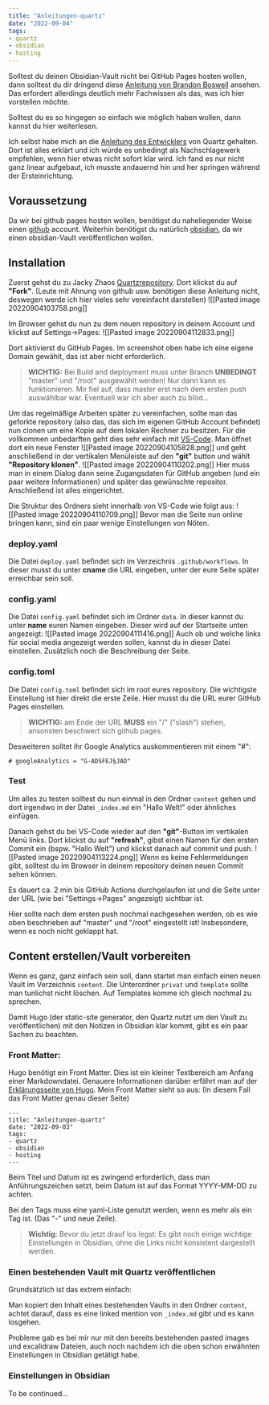 ```yaml
---
title: "Anleitungen-quartz"
date: "2022-09-04"
tags:
- quartz
- obsidian
- hosting
---
```


Solltest du deinen Obsidian-Vault nicht bei GitHub Pages hosten wollen, dann solltest du dir dringend diese [Anleitung von Brandon Boswell](https://brandonkboswell.com/blog/Publishing-your-Obsidian-Vault-Online-with-Quartz/) ansehen. Das erfordert allerdings deutlich mehr Fachwissen als das, was ich hier vorstellen möchte.

Solltest du es so hingegen so einfach wie möglich haben wollen, dann kannst du hier weiterlesen. 

Ich selbst habe mich an die [Anleitung des Entwicklers](https://quartz.jzhao.xyz/) von Quartz gehalten. Dort ist alles erklärt und ich würde es unbedingt als Nachschlagewerk empfehlen, wenn hier etwas nicht sofort klar wird. Ich fand es nur nicht ganz linear aufgebaut, ich musste andauernd hin und her springen während der Ersteinrichtung.

## Voraussetzung
Da wir bei github pages hosten wollen, benötigst du naheliegender Weise einen [github](https://github.com) account. Weiterhin benötigst du natürlich [obsidian](https://obsidian.md), da wir einen obsidian-Vault veröffentlichen wollen.


## Installation
Zuerst gehst du zu Jacky Zhaos [Quartzrepository](https://github.com/jackyzha0/quartz). Dort klickst du auf **"Fork"**. (Leute mit Ahnung von github usw. benötigen diese Anleitung nicht, deswegen werde ich hier vieles sehr vereinfacht darstellen)
![[Pasted image 20220904103758.png]]

Im Browser gehst du nun zu dem neuen repository in deinem Account und klickst auf Settings->Pages:
![[Pasted image 20220904112833.png]]

Dort aktivierst du GitHub Pages. Im screenshot oben habe ich eine eigene Domain gewählt, das ist aber nicht erforderlich.

> **WICHTIG:**
> Bei Build and deployment muss unter Branch **UNBEDINGT** "master" und "/root" ausgewählt werden! Nur dann kann es funktionieren.
> Mir fiel auf, dass master erst nach dem ersten push auswählbar war. Eventuell war ich aber auch zu blöd...

Um das regelmäßige Arbeiten später zu vereinfachen, sollte man das geforkte repository (also das, das sich im eigenen GitHub Account befindet) nun clonen um eine Kopie auf dem lokalen Rechner zu besitzen. Für die vollkommen unbedarften geht dies sehr einfach mit [VS-Code](https://code.visualstudio.com/). Man öffnet dort ein neue Fenster
![[Pasted image 20220904105828.png]]
und geht anschließend in der vertikalen Menüleiste auf den **"git"** button und wählt **"Repository klonen"**.
![[Pasted image 20220904110202.png]]
Hier muss man in einem Dialog dann seine Zugangsdaten für GitHub angeben (und ein paar weitere Informationen) und später das gewünschte repositor. Anschließend ist alles eingerichtet.

Die Struktur des Ordners sieht innerhalb von VS-Code wie folgt aus:
![[Pasted image 20220904110709.png]]
Bevor man die Seite nun online bringen kann, sind ein paar wenige Einstellungen von Nöten.

### deploy.yaml
Die Datei `deploy.yaml` befindet sich im Verzeichnis `.github/workflows`. In dieser musst du unter **cname** die URL eingeben, unter der eure Seite später erreichbar sein soll.

### config.yaml
Die Datei `config.yaml` befindet sich im Ordner `data`.
In dieser kannst du unter **name** euren Namen eingeben. Dieser wird auf der Startseite unten angezeigt:
![[Pasted image 20220904111416.png]]
Auch ob und welche links für social media angezeigt werden sollen, kannst du in dieser Datei einstellen. Zusätzlich noch die Beschreibung der Seite.

### config.toml
Die Datei `config.toml` befindet sich im root eures repository.
Die wichtigste Einstellung ist hier direkt die erste Zeile. Hier musst du die URL eurer GitHub Pages einstellen. 

> **WICHTIG:** 
> am Ende der URL **MUSS** ein "/" ("slash") stehen, ansonsten beschwert sich github pages.

Desweiteren solltet ihr Google Analytics auskommentieren mit einem "#":

```
# googleAnalytics = "G-ADSFEJ§JAD"
```

### Test
Um alles zu testen solltest du nun einmal in den Ordner `content` gehen und dort irgendwo in der Datei `_index.md` ein "Hallo Welt!" oder ähnliches einfügen.

Danach gehst du bei VS-Code wieder auf den **"git"**-Button im vertikalen Menü links. Dort klickst du auf **"refresh"**, gibst einen Namen für den ersten Commit ein (bspw. "Hallo Welt") und klickst danach auf commit und push.
![[Pasted image 20220904113224.png]]
Wenn es keine Fehlermeldungen gibt, solltest du im Browser in deinem repository deinen neuen Commit sehen können.

Es dauert ca. 2 min bis GitHub Actions durchgelaufen ist und die Seite unter der URL (wie bei "Settings->Pages" angezeigt) sichtbar ist.

Hier sollte nach dem ersten push nochmal nachgesehen werden, ob es wie oben beschrieben auf "master" und "/root" eingestellt ist! Insbesondere, wenn es noch nicht geklappt hat.

## Content erstellen/Vault vorbereiten
Wenn es ganz, ganz einfach sein soll, dann startet man einfach einen neuen Vault im Verzeichnis `content`. Die Unterordner `privat` und `template` sollte man tunlichst nicht löschen. Auf Templates komme ich gleich nochmal zu sprechen.

Damit Hugo (der static-site generator, den Quartz nutzt um den Vault zu veröffentlichen) mit den Notizen in Obsidian klar kommt, gibt es ein paar Sachen zu beachten.

### Front Matter:
Hugo benötigt ein Front Matter. Dies ist ein kleiner Textbereich am Anfang einer Markdowndatei. Genauere Informationen darüber erfährt man auf der [Erklärungsseite von Hugo](https://gohugo.io/content-management/front-matter/). Mein Front Matter sieht so aus: (In diesem Fall das Front Matter genau dieser Seite)

```
---
title: "Anleitungen-quartz"
date: "2022-09-03"
tags:
- quartz
- obsidian
- hosting
---
```

Beim Titel und Datum ist es zwingend erforderlich, dass man Anführungszeichen setzt, beim Datum ist auf das Format YYYY-MM-DD zu achten.

Bei den Tags muss eine yaml-Liste genutzt werden, wenn es mehr als ein Tag ist. (Das "-" und neue Zeile).

> **Wichtig:**
> Bevor du jetzt drauf los legst: Es gibt noch einige wichtige Einstellungen in Obsidian, ohne die Links nicht konsistent dargestellt werden.

### Einen bestehenden Vault mit Quartz veröffentlichen
Grundsätzlich ist das extrem einfach:

Man kopiert den Inhalt eines bestehenden Vaults in den Ordner `content`, achtet darauf, dass es eine linked mention von `_index.md` gibt und es kann losgehen.

Probleme gab es bei mir nur mit den bereits bestehenden pasted images und excalidraw Dateien, auch noch nachdem ich die oben schon erwähnten Einstellungen in Obsidian getätigt habe.

### Einstellungen in Obsidian
To be continued...
